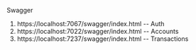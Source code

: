 Swagger
1. https://localhost:7067/swagger/index.html     -- Auth
2. https://localhost:7022/swagger/index.html     -- Accounts
3. https://localhost:7237/swagger/index.html     -- Transactions
